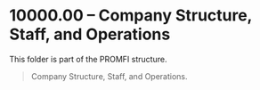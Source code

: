 # 10000.00 – Company Structure, Staff, and Operations

This folder is part of the PROMFI structure.

> Company Structure, Staff, and Operations.
